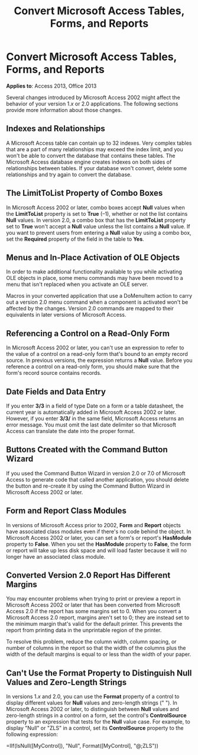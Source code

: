 ﻿---
title: Convert Microsoft Access Tables, Forms, and Reports
TOCTitle: Convert Microsoft Access Tables, Forms, and Reports
ms:assetid: cc170e62-a663-60e8-4446-07a7a874b747
ms:mtpsurl: https://msdn.microsoft.com/library/Ff834413(v=office.15)
ms:contentKeyID: 48547731
ms.date: 09/18/2015
mtps_version: v=office.15
f1_keywords:
- vbaac10.chm5187104
f1_categories:
- Office.Version=v15
---

# Convert Microsoft Access Tables, Forms, and Reports

**Applies to**: Access 2013, Office 2013

Several changes introduced by Microsoft Access 2002 might affect the behavior of your version 1.*x* or 2.0 applications. The following sections provide more information about those changes.

## Indexes and Relationships

A Microsoft Access table can contain up to 32 indexes. Very complex tables that are a part of many relationships may exceed the index limit, and you won't be able to convert the database that contains these tables. The Microsoft Access database engine creates indexes on both sides of relationships between tables. If your database won't convert, delete some relationships and try again to convert the database.

## The LimitToList Property of Combo Boxes

In Microsoft Access 2002 or later, combo boxes accept **Null** values when the **LimitToList** property is set to **True** (–1), whether or not the list contains **Null** values. In version 2.0, a combo box that has the **LimitToList** property set to **True** won't accept a **Null** value unless the list contains a **Null** value. If you want to prevent users from entering a **Null** value by using a combo box, set the **Required** property of the field in the table to **Yes**.

## Menus and In-Place Activation of OLE Objects

In order to make additional functionality available to you while activating OLE objects in place, some menu commands may have been moved to a menu that isn't replaced when you activate an OLE server.

Macros in your converted application that use a DoMenuItem action to carry out a version 2.0 menu command when a component is activated won't be affected by the changes. Version 2.0 commands are mapped to their equivalents in later versions of Microsoft Access.

## Referencing a Control on a Read-Only Form

In Microsoft Access 2002 or later, you can't use an expression to refer to the value of a control on a read-only form that's bound to an empty record source. In previous versions, the expression returns a **Null** value. Before you reference a control on a read-only form, you should make sure that the form's record source contains records.

## Date Fields and Data Entry

If you enter **3/3** in a field of type Date on a form or a table datasheet, the current year is automatically added in Microsoft Access 2002 or later. However, if you enter **3/3/** in the same field, Microsoft Access returns an error message. You must omit the last date delimiter so that Microsoft Access can translate the date into the proper format.

## Buttons Created with the Command Button Wizard

If you used the Command Button Wizard in version 2.0 or 7.0 of Microsoft Access to generate code that called another application, you should delete the button and re-create it by using the Command Button Wizard in Microsoft Access 2002 or later.

## Form and Report Class Modules

In versions of Microsoft Access prior to 2002, **Form** and **Report** objects have associated class modules even if there's no code behind the object. In Microsoft Access 2002 or later, you can set a form's or report's **HasModule** property to **False**. When you set the **HasModule** property to **False**, the form or report will take up less disk space and will load faster because it will no longer have an associated class module.

## Converted Version 2.0 Report Has Different Margins

You may encounter problems when trying to print or preview a report in Microsoft Access 2002 or later that has been converted from Microsoft Access 2.0 if the report has some margins set to 0. When you convert a Microsoft Access 2.0 report, margins aren't set to 0; they are instead set to the minimum margin that's valid for the default printer. This prevents the report from printing data in the unprintable region of the printer.

To resolve this problem, reduce the column width, column spacing, or number of columns in the report so that the width of the columns plus the width of the default margins is equal to or less than the width of your paper.

## Can't Use the Format Property to Distinguish Null Values and Zero-Length Strings

In versions 1.*x* and 2.0, you can use the **Format** property of a control to display different values for **Null** values and zero-length strings (" "). In Microsoft Access 2002 or later, to distinguish between **Null** values and zero-length strings in a control on a form, set the control's **ControlSource** property to an expression that tests for the **Null** value case. For example, to display "Null" or "ZLS" in a control, set its **ControlSource** property to the following expression:

\=IIf(IsNull(\[MyControl\]), "Null", Format(\[MyControl\], "@;ZLS"))

